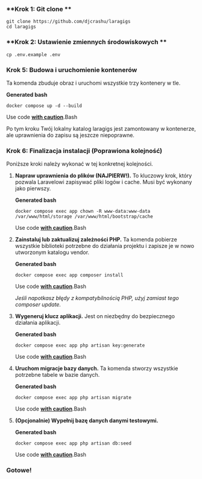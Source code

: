 ### **Krok 1: Git clone **

```
git clone https://github.com/djcrashu/laragigs
cd laragigs
```

### **Krok 2: Ustawienie zmiennych środowiskowych  **

```
cp .env.example .env
```


### **Krok 5: Budowa i uruchomienie kontenerów**

Ta komenda zbuduje obraz i uruchomi wszystkie trzy kontenery w tle.

**Generated bash**

```
docker compose up -d --build
```

Use code [**with caution**](https://support.google.com/legal/answer/13505487).Bash

Po tym kroku Twój lokalny katalog laragigs jest zamontowany w kontenerze, ale uprawnienia do zapisu są jeszcze niepoprawne.

### **Krok 6: Finalizacja instalacji (Poprawiona kolejność)**

Poniższe kroki należy wykonać w tej konkretnej kolejności.

1. **Napraw uprawnienia do plików (NAJPIERW!).** To kluczowy krok, który pozwala Laravelowi zapisywać pliki logów i cache. Musi być wykonany jako pierwszy.

   **Generated bash**

   ```
   docker compose exec app chown -R www-data:www-data /var/www/html/storage /var/www/html/bootstrap/cache
   ```

   Use code [**with caution**](https://support.google.com/legal/answer/13505487).Bash
2. **Zainstaluj lub zaktualizuj zależności PHP.** Ta komenda pobierze wszystkie biblioteki potrzebne do działania projektu i zapisze je w nowo utworzonym katalogu vendor.

   **Generated bash**

   ```
   docker compose exec app composer install
   ```

   Use code [**with caution**](https://support.google.com/legal/answer/13505487).Bash

   *Jeśli napotkasz błędy z kompatybilnością PHP, użyj zamiast tego composer update.*
3. **Wygeneruj klucz aplikacji.** Jest on niezbędny do bezpiecznego działania aplikacji.

   **Generated bash**

   ```
   docker compose exec app php artisan key:generate
   ```

   Use code [**with caution**](https://support.google.com/legal/answer/13505487).Bash
4. **Uruchom migracje bazy danych.** Ta komenda stworzy wszystkie potrzebne tabele w bazie danych.

   **Generated bash**

   ```
   docker compose exec app php artisan migrate
   ```

   Use code [**with caution**](https://support.google.com/legal/answer/13505487).Bash
5. **(Opcjonalnie) Wypełnij bazę danych danymi testowymi.**

   **Generated bash**

   ```
   docker compose exec app php artisan db:seed
   ```

   Use code [**with caution**](https://support.google.com/legal/answer/13505487).Bash

### **Gotowe!**
